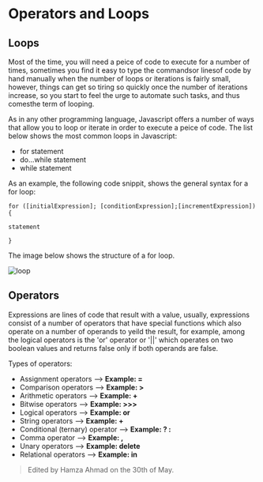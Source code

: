 # Operators and Loops

## Loops

Most of the time, you will need a peice of code to execute for a number of times, sometimes you find it easy to type the commandsor linesof code by hand manually when the number of loops or iterations is fairly small, however, things can get so tiring so quickly once the number of iterations increase, so you start to feel the urge to automate such tasks, and thus comesthe term of looping.

As in any other programming language, Javascript offers a number of ways that allow you to loop or iterate in order to execute a peice of code. The list below shows the most common loops in Javascript:

* for statement
* do...while statement
* while statement

As an example, the following code snippit, shows the general syntax for a for loop:

`for ([initialExpression]; [conditionExpression];[incrementExpression]){`

  `statement`

`}`
  
The image below shows the structure of a for loop.

![loop](https://cdn.programiz.com/sites/tutorial2program/files/java-for-loop.png)

## Operators


Expressions are lines of code that result with a value, usually, expressions consist of a number of operators that have special functions which also operate on a number of operands to yeild the result, for example, among the logical operators is the 'or' operator or '||' which operates on two boolean values and returns false only if both operands are false.

Types of operators:

* Assignment operators --> **Example: =**
* Comparison operators --> **Example: >**
* Arithmetic operators --> **Example: +**
* Bitwise operators --> **Example: >>>**
* Logical operators --> **Example: or**
* String operators --> **Example: +**
* Conditional (ternary) operator --> **Example:  ? :**
* Comma operator --> **Example: ,**
* Unary operators --> **Example: delete**
* Relational operators --> **Example: in**

> Edited by Hamza Ahmad on the 30th of May.
